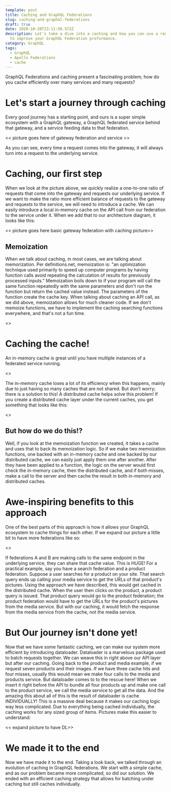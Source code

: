 ```yaml
---
template: post
title: Caching and GraphQL Federations
slug: caching-and-graphal-federations
draft: true
date: 2020-10-20T23:11:50.572Z
description: Let's take a dive into a caching and how you can use a remote cache
  to improve your GraphQL Federation proformance.
category: GraphQL
tags:
  - GraphQL
  - Apollo Federations
  - cache
---
```

GraphQL Federations and caching present a fascinating problem; how do you cache efficiently over many services and many requests?

# Let's start a journey through caching

Every good journey has a starting point, and ours is a super simple ecosystem with a GraphQL gateway, a GraphQL federated service behind that gateway, and a service feeding data to that federation.

<< picture goes here of gateway federation and service >>

As you can see, every time a request comes into the gateway, it will always turn into a request to the underlying service.

# Caching, our first step

When we look at the picture above, we quickly realize a one-to-one ratio of requests that come into the gateway and requests our underlying service. If we want to make the ratio more efficient balance of requests to the gateway and requests to the service, we will need to introduce a cache. We can easily introduce a local in-memory cache on the API call from our federation to the service under it. When we add that to our architecture diagram, it looks like this:

<< picture goes here basic gateway federation with caching picture>>

## Memoization

When we talk about caching, in most cases, we are talking about memorization. Per definitions.net, memoization is: "an optimization technique used primarily to speed up computer programs by having function calls avoid repeating the calculation of results for previously processed inputs." Memoization boils down to if your program will call the same function repeatedly with the same parameters and don't run the function but return the cached value instead. The parameters of the function create the cache key. When talking about caching an API call, as we did above, memoization allows for much cleaner code. If we don't memoize functions, we have to implement the caching searching functions everywhere, and that's not a fun time.

<<insert code snippet here of memoization>>

# Caching the cache!

An in-memory cache is great until you have multiple instances of a federated service running.

<<picture here of one vertical stack to one to multiple pods with just in-memory caches>>

The in-memory cache loses a lot of its efficiency when this happens, mainly due to just having so many caches that are not shared. But don't worry; there is a solution to this! A distributed cache helps solve this problem! If you create a distributed cache layer under the current caches, you get something that looks like this:

<<expand picture from above to have distributed cache>>

## But how do we do this!?

Well, if you look at the memoization function we created, it takes a cache and uses that to back its memoization logic. So if we make two memoization functions, one backed with an in-memory cache and one backed by our distributed cache, we can easily just apply them one after another. After they have been applied to a function, the logic on the server would first check the in-memory cache, then the distributed cache, and if both misses, make a call to the server and then cache the result in both in-memory and distributed caches.

<!--StartFragment-->

# Awe-inspiring benefits to this approach

One of the best parts of this approach is how it allows your GraphQL ecosystem to cache things for each other. If we expand our picture a little bit to have more federations like so:

<<picture here of multiple federations and a media service>>

If federations A and B are making calls to the same endpoint in the underlying service, they can share that cache value. This is HUGE! For a practical example, say you have a search federation and a product federation. Suppose a user searches for a product on your site. That search query ends up calling your media service to get the URLs of that product's pictures. Using the approach we have described, this would get cached in the distributed cache. When the user then clicks on the product, a product query is issued. That product query would go to the product federation; the product federation would have to get the URLs for the product's pictures from the media service. But with our caching, it would fetch the response from the media service from the cache, not the media service.

# But Our journey isn't done yet!

Now that we have some fantastic caching, we can make our system more efficient by introducing dataloader. Dataloader is a marvelous package used to batch requests together. We can weave this in right above our API layer but after our caching. Going back to the product and media example, if we request seven products and their images. If we have three cache hits and four misses, usually this would mean we make four calls to the media and products service. But dataloader comes to to the rescue here! When we insert it right before the API to bundle all four products up and make one call to the product service, we call the media service to get all the data. And the amazing this about all of this is the result of dataloader is cache INDIVIDUALLY! This is a massive deal because it makes our caching logic way less complicated. Due to everything being cached individually, the caching works for any sized group of items. Pictures make this easier to understand:



<< expand picture to have DL>>

# We made it to the end

Now we have made it to the end. Taking a look back, we talked through an evolution of caching in GraphQL federations. We start with a simple cache, and as our problem became more complicated, so did our solution. We ended with an efficient caching strategy that allows for batching under caching but still caches individually.